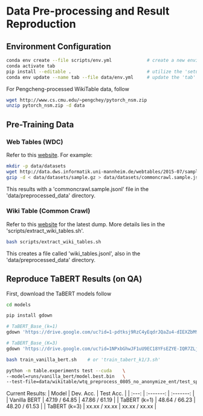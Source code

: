 # Data Pre-processing and Result Reproduction

## Environment Configuration
```bash
conda env create --file scripts/env.yml             # create a new environment called 'tab'
conda activate tab
pip install --editable .                            # utilize the 'setup.py'
conda env update --name tab --file data/env.yml     # update the 'tab' env with nsm libraries
```

For Pengcheng-processed WikiTable data, follow
```bash
wget http://www.cs.cmu.edu/~pengchey/pytorch_nsm.zip
unzip pytorch_nsm.zip -d data
```


## Pre-Training Data
### Web Tables (WDC)
Refer to this [website](http://data.dws.informatik.uni-mannheim.de/webtables/2015-07/englishCorpus/compressed/). 
For example:
```bash
mkdir -p data/datasets
wget http://data.dws.informatik.uni-mannheim.de/webtables/2015-07/sample.gz -P data/datasets
gzip -d < data/datasets/sample.gz > data/datasets/commoncrawl.sample.jsonl
```
This results with a 'commoncrawl.sample.jsonl' file in the 'data/preprocessed_data' directory.

### Wiki Table (Common Crawl)
Refer to this [website](https://dumps.wikimedia.org/enwiki/) for the latest dump.
More details lies in the 'scripts/extract_wiki_tables.sh'.
```bash
bash scripts/extract_wiki_tables.sh
```
This creates a file called 'wiki_tables.jsonl', also in the 'data/preprocessed_data' directory.


## Reproduce TaBERT Results (on QA)
First, download the TaBERT models follow
```bash
cd models

pip install gdown

# TaBERT_Base_(k=1)
gdown 'https://drive.google.com/uc?id=1-pdtksj9RzC4yEqdrJQaZu4-dIEXZbM9'

# TaBERT_Base_(K=3)
gdown 'https://drive.google.com/uc?id=1NPxbGhwJF1uU9EC18YFsEZYE-IQR7ZLj'
```

```bash
bash train_vanilla_bert.sh    # or 'train_tabert_k1/3.sh'

python -m table.experiments test --cuda    \
--model=runs/vanilla_bert/model.best.bin   \
--test-file=data/wikitable/wtq_preprocess_0805_no_anonymize_ent/test_split.jsonl
```

Current Results:
| Model | Dev. Acc. | Test Acc. |
| :---: | :-------: | :-------: |
| Vanilla BERT | 47.19 / 64.85 | 47.86 / 61.19 |
| TaBERT (k=1) | 48.64 / 66.23 | 48.20 / 61.53 |
| TaBERT (k=3) | xx.xx / xx.xx | xx.xx / xx.xx |
